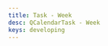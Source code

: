 ```yaml
---
title: Task - Week
desc: QCalendarTask - Week
keys: developing
---
```


<example-viewer
  title="Week"
  file="TaskWeek"
  codepen-title="QCalendarTask"
/>
